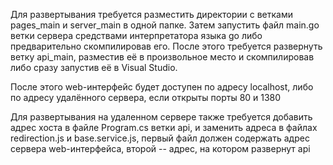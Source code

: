 Для развертывания требуется разместить директории с ветками pages_main и server_main в одной папке.
Затем запустить файл main.go ветки сервера средствами интерпретатора языка go либо предварительно скомпилировав его.
После этого требуется развернуть ветку api_main, разместив её в произвольное место и скомпилировав либо сразу запустив её в Visual Studio.

После этого web-интерфейс будет доступен по адресу localhost, либо по адресу удалённого сервера, если открыты порты 80 и 1380

Для развертывания на удаленном сервере также требуется добавить адрес хоста в файле Program.cs ветки api, 
и заменить адреса в файлах redirection.js и base.service.js, 
первый файл должен содержать адрес сервера web-интерфейса, 
второй -- адрес, на котором развернут api
